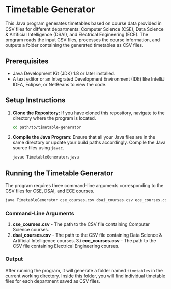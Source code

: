 # Timetable Generator

This Java program generates timetables based on course data provided in CSV files for different departments: Computer Science (CSE), Data Science & Artificial Intelligence 
(DSAI), and Electrical Engineering (ECE). The program reads the input CSV files, processes the course information, and outputs a folder containing the generated timetables as CSV 
files.

## Prerequisites

- Java Development Kit (JDK) 1.8 or later installed.
- A text editor or an Integrated Development Environment (IDE) like IntelliJ IDEA, Eclipse, or NetBeans to view the code.

## Setup Instructions

1. **Clone the Repository:**
   If you have cloned this repository, navigate to the directory where the program is located.

   ```bash
   cd path/to/timetable-generator
   ```

2. **Compile the Java Program:**
   Ensure that all your Java files are in the same directory or update your build paths accordingly. Compile the Java source files using `javac`.

   ```bash
   javac TimetableGenerator.java
   ```

## Running the Timetable Generator

The program requires three command-line arguments corresponding to the CSV files for CSE, DSAI, and ECE courses.

```bash
java TimetableGenerator cse_courses.csv dsai_courses.csv ece_courses.csv
```

### Command-Line Arguments

1. **cse_courses.csv** - The path to the CSV file containing Computer Science courses.
2. **dsai_courses.csv** - The path to the CSV file containing Data Science & Artificial Intelligence courses.
3.i **ece_courses.csv** - The path to the CSV file containing Electrical Engineering courses.

### Output

After running the program, it will generate a folder named `timetables` in the current working directory. Inside this folder, you will find individual timetable files for each 
department saved as CSV files.